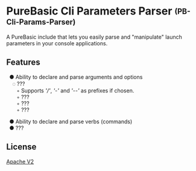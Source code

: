 # PureBasic Cli Parameters Parser&nbsp;<sub><sup>(PB-Cli-Params-Parser)</sup></sub>
A PureBasic include that lets you easily parse and "manipulate" launch parameters in your console applications.

## Features
&nbsp;&nbsp;● Ability to declare and parse arguments and options<br>
&nbsp;&nbsp;&nbsp;&nbsp;◌ ???<br>
&nbsp;&nbsp;
&nbsp;&nbsp;&nbsp;&nbsp;◦ Supports <i>'/'</i>, <i>'-'</i> and <i>'--'</i> as prefixes if chosen.<br>
&nbsp;&nbsp;
&nbsp;&nbsp;&nbsp;&nbsp;◦ ???<br>
&nbsp;&nbsp;
&nbsp;&nbsp;&nbsp;&nbsp;◦ ???<br>
&nbsp;&nbsp;
&nbsp;&nbsp;&nbsp;&nbsp;◦ ???<br>

&nbsp;&nbsp;● Ability to declare and parse verbs (commands)<br>
&nbsp;&nbsp;● ???<br>

## License
[Apache V2](LICENSE)
